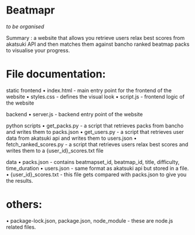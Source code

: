 # Beatmapr
*to be organised*

Summary : a website that allows you retrieve users relax best scores from akatsuki API and then matches them against bancho ranked beatmap packs to visualise your progress.

# File documentation:

static frontend
• index.html - main entry point for the frontend of the website
• styles.css - defines the visual look
• script.js - frontend logic of the website

backend
• server.js - backend entry point of the website

python scripts
• get_packs.py - a script that retrieves packs from bancho and writes them to packs.json
• get_users.py - a script that retrieves user data from akatsuki api and writes them to users.json
• fetch_ranked_scores.py - a script that retrieves users relax best scores and writes them to a {user_id}_scores.txt file

data
• packs.json - contains beatmapset_id, beatmap_id, title, difficulty, time_duration
• users.json - same format as akatsuki api but stored in a file.
• {user_id}_scores.txt - this file gets compared with packs.json to give you the results.

# others:
• package-lock.json, package.json, node_module - these are node.js related files.
